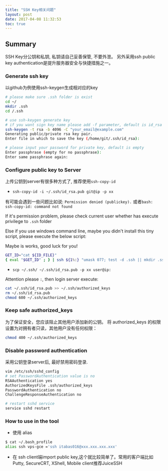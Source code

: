 ```yaml
---
title: "SSH Key相关问题"
layout: post
date: 2017-04-08 11:32:53
toc: true
---
```


## Summary ##

SSH Key分公钥和私钥, 私钥请自己妥善保管, 不要外泄。
另外采用ssh public key authentication是提升服务器安全与快捷措施之一。

### Generate ssh key ###

以github为例使用ssh-keygen生成相对应的key

``` bash
# please make sure .ssh folder is exist
cd ~/
mkdir .ssh
cd /.ssh

# use ssh-keygen generate key
# if you want sign key name please add -f parameter, default is id_rsa
ssh-keygen -t rsa -b 4096 -C "your_email@example.com"
Generating public/private rsa key pair.
Enter file in which to save the key (/home/git/.ssh/id_rsa):

# please input your password for private key, default is empty
Enter passphrase (empty for no passphrase):
Enter same passphrase again:
```
### Configure public key to Server ###

上传公钥到server有很多种方式了, 推荐使用`ssh-copy-id`

* `ssh-copy-id -i ~/.ssh/id_rsa.pub git@ip -p xx`

有可能会遇到一些问题比如说: `Permission denied (publickey).` 或者`bash: ssh-copy-id: command not found`

If it's permission problem, please check current user whether has execute privilege to `.ssh` folder

Else if you use windows command line, maybe you didn't install this tiny script, please execute the below script:

Maybe is works, good luck for you!

``` bash
GET_ID="cat ${ID_FILE}"
{ eval "$GET_ID" ; } | ssh ${1%:} "umask 077; test -d .ssh || mkdir .ssh ; cat >> .ssh/authorized_keys" || exit 1
```

* `scp ~/.ssh/ ~/.ssh/id_rsa.pub -p xx user@ip:`

Attention please `:`, then login server execute:

```bash
cat ~/.ssh/id_rsa.pub >> ~/.ssh/authorized_keys
rm ~/.ssh/id_rsa.pub
chmod 600 ~/.ssh/authorized_keys
```

### Keep safe authorized_keys ###

为了保证安全，您应该阻止其他用户添加新的公钥。
将 authorized_keys 的权限设置为对拥有者只读，其他用户没有任何权限：

``` bash
chmod 400 ~/.ssh/authorized_keys
```

### Disable password authentication ###

采用公钥登录server后, 最好禁用密码登录.
``` bash 
vim /etc/ssh/sshd_config
# set PasswordAuthentication value is no
RSAAuthentication yes
AuthorizedKeysFile .ssh/authorized_keys
PasswordAuthentication no
ChallengeResponseAuthentication no

# restart sshd service
service sshd restart
```

### How to use in the tool ###

* 使用 alias

``` bash
$ cat ~/.bash_profile
alias ssh vps-gce ='ssh itabas016@xxx.xxx.xxx.xxx'
```

* 在 ssh client端import public key,这个就比较简单了。常用的客户端比如Putty, SecureCRT, XShell, Mobile client推荐JuiceSSH